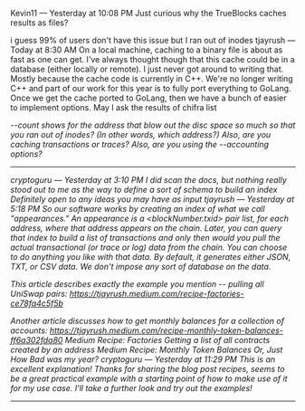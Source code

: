 Kevin11 — Yesterday at 10:08 PM
Just curious why the TrueBlocks caches results as files?

i guess 99% of users don't have this issue but I ran out of inodes
tjayrush — Today at 8:30 AM
On a local machine, caching to a binary file is about as fast as one can get. I've always thought though that this cache could be in a database (either locally or remote). I just never got around to writing that. Mostly because the cache code is currently in C++. We're no longer writing C++ and part of our work for this year is to fully port everything to GoLang. Once we get the cache ported to GoLang, then we have a bunch of easier to implement options.
May I ask the results of chifra list <address> --count shows for the address that blow out the disc space so much so that you ran out of inodes?
(In other words, which address?)
Also, are you caching transactions or traces?
Also, are you using the --accounting options?



-----------------

cryptoguru — Yesterday at 3:10 PM
I did scan the docs, but nothing really stood out to me as the way to define a sort of schema to build an index
Definitely open to any ideas you may have as input
tjayrush — Yesterday at 5:18 PM
So our software works by creating an index of what we call "appearances." An appearance is a <blockNumber.txid> pair list, for each address, where that address appears on the chain. Later, you can query that index to build a list of transactions and only then would you pull the actual transactional (or trace or log) data from the chain. You can choose to do anything you like with that data. By default, it generates either JSON, TXT, or CSV data. We don't impose any sort of database on the data.

This article describes exactly the example you mention -- pulling all UniSwap pairs: https://tjayrush.medium.com/recipe-factories-ce78fa4c5f5b

Another article discusses how to get monthly balances for a collection of accounts: https://tjayrush.medium.com/recipe-monthly-token-balances-ff6a302fda80
Medium
Recipe: Factories
Getting a list of all contracts created by an address
Medium
Recipe: Monthly Token Balances
Or, Just How Bad was my year?
cryptoguru — Yesterday at 11:29 PM
This is an excellent explanation! Thanks for sharing the blog post recipes, seems to be a great practical example with a starting point of how to make use of it for my use case. I'll take a further look and try out the examples! 



-----------------

